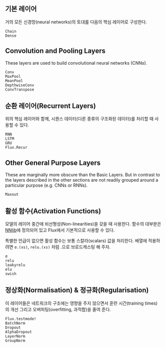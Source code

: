 ## 기본 레이어

거의 모든 신경망(neural networks)의 토대를 다음의 핵심 레이어로 구성한다.

```@docs
Chain
Dense
```

## Convolution and Pooling Layers

These layers are used to build convolutional neural networks (CNNs).

```@docs
Conv
MaxPool
MeanPool
DepthwiseConv
ConvTranspose
```

## 순환 레이어(Recurrent Layers)

위의 핵심 레이어와 함께,
시퀀스 데이터(다른 종류의 구조화된 데이터)를 처리할 때 사용할 수 있다.

```@docs
RNN
LSTM
GRU
Flux.Recur
```

## Other General Purpose Layers
These are marginally more obscure than the Basic Layers.
But in contrast to the layers described in the other sections are not readily grouped around a particular purpose (e.g. CNNs or RNNs).

```@docs
Maxout
```

## 활성 함수(Activation Functions)

모델의 레이어 중간에 비선형성(Non-linearities)을 갖을 때 사용한다.
함수의 대부분은 [NNlib](https://github.com/FluxML/NNlib.jl)에 정의되어 있고
Flux에서 기본적으로 사용할 수 있다.

특별한 언급이 없으면 활성 함수는 보통 스칼라(scalars) 값을 처리한다.
배열에 적용하려면 `σ.(xs)`, `relu.(xs)` 처럼 .으로 브로드캐스팅 해 주자.

```@docs
σ
relu
leakyrelu
elu
swish
```

## 정상화(Normalisation) & 정규화(Regularisation)

이 레이어들은 네트워크의 구조에는 영향을 주지 않으면서
훈련 시간(training times)의 개선 그리고 오버피팅(overfitting, 과적합)을 줄여 준다.

```@docs
Flux.testmode!
BatchNorm
Dropout
AlphaDropout
LayerNorm
GroupNorm
```
